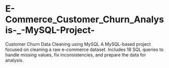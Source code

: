 # E-Commerce_Customer_Churn_Analysis-_-MySQL-Project-
Customer Churn Data Cleaning using MySQL A MySQL-based project focused on cleaning a raw e-commerce dataset. Includes 18 SQL queries to handle missing values, fix inconsistencies, and prepare the data for analysis.
